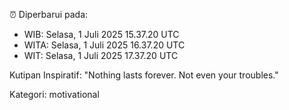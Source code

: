 ⏰ Diperbarui pada:
- WIB: Selasa, 1 Juli 2025 15.37.20 UTC
- WITA: Selasa, 1 Juli 2025 16.37.20 UTC
- WIT: Selasa, 1 Juli 2025 17.37.20 UTC

Kutipan Inspiratif:
"Nothing lasts forever. Not even your troubles."


Kategori: motivational

